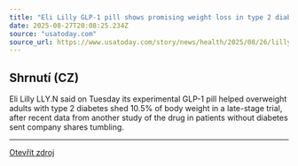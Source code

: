 ```yaml
---
title: "Eli Lilly GLP-1 pill shows promising weight loss in type 2 diabetes trial"
date: 2025-08-27T20:08:25.234Z
source: "usatoday.com"
source_url: https://www.usatoday.com/story/news/health/2025/08/26/lilly-glp-1-pill-weight-loss/85830686007/
---
```


## Shrnutí (CZ)
Eli Lilly LLY.N said on Tuesday its experimental GLP-1 pill helped overweight adults with type 2 diabetes shed 10.5% of body weight in a late-stage trial, after recent data from another study of the drug in patients without diabetes sent company shares tumbling.

---

[Otevřít zdroj](https://www.usatoday.com/story/news/health/2025/08/26/lilly-glp-1-pill-weight-loss/85830686007/)
